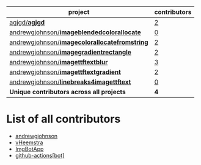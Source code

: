 project|contributors
-------|------------
[agjgd/**agjgd**](https://github.com/agjgd/agjgd)|[2](https://github.com/agjgd/agjgd/graphs/contributors)
[andrewgjohnson/**imageblendedcolorallocate**](https://github.com/andrewgjohnson/imageblendedcolorallocate)|[0](https://github.com/andrewgjohnson/imageblendedcolorallocate/graphs/contributors)
[andrewgjohnson/**imagecolorallocatefromstring**](https://github.com/andrewgjohnson/imagecolorallocatefromstring)|[2](https://github.com/andrewgjohnson/imagecolorallocatefromstring/graphs/contributors)
[andrewgjohnson/**imagegradientrectangle**](https://github.com/andrewgjohnson/imagegradientrectangle)|[2](https://github.com/andrewgjohnson/imagegradientrectangle/graphs/contributors)
[andrewgjohnson/**imagettftextblur**](https://github.com/andrewgjohnson/imagettftextblur)|[3](https://github.com/andrewgjohnson/imagettftextblur/graphs/contributors)
[andrewgjohnson/**imagettftextgradient**](https://github.com/andrewgjohnson/imagettftextgradient)|[2](https://github.com/andrewgjohnson/imagettftextgradient/graphs/contributors)
[andrewgjohnson/**linebreaks4imagettftext**](https://github.com/andrewgjohnson/linebreaks4imagettftext)|[0](https://github.com/andrewgjohnson/linebreaks4imagettftext/graphs/contributors)
**Unique contributors across all projects**|**4**

# List of all contributors

 * [andrewgjohnson](https://github.com/andrewgjohnson)
 * [vHeemstra](https://github.com/vHeemstra)
 * [ImgBotApp](https://github.com/ImgBotApp)
 * [github-actions[bot]](https://github.com/apps/github-actions)
